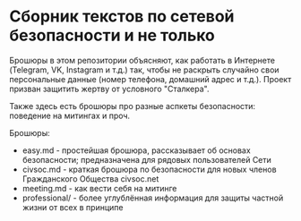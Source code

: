 # Сборник текстов по сетевой безопасности и не только

Брошюры в этом репозитории объясняют, как работать в Интернете (Telegram, VK, Instagram и т.д.) так, чтобы не раскрыть 
случайно свои персональные данные (номер телефона, домашний адрес и т.д.). 
Проект призван защитить жертву от условного "Сталкера".

Также здесь есть брошюры про разные аспкеты безопасности: поведение на митингах и проч. 

Брошюры:

* easy.md - простейшая брошюра, рассказывает об основах безопасности; предназначена для рядовых пользователей Сети
* civsoc.md - краткая брошюра по безопасности для новых членов Гражданского Общества civsoc.net
* meeting.md - как вести себя на митинге
* professional/ - более углублённая информация для защиты частной жизни от всех в принципе
